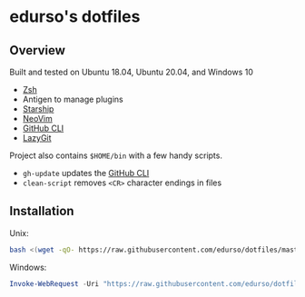 # edurso's dotfiles

## Overview

Built and tested on Ubuntu 18.04, Ubuntu 20.04, and Windows 10

*   [Zsh](https://www.zsh.org/)
*   Antigen to manage plugins
*   [Starship](https://starship.rs/)
*   [NeoVim](https://neovim.io/)
*   [GitHub CLI](https://cli.github.com/)
*   [LazyGit](https://github.com/jesseduffield/lazygit)

Project also contains `$HOME/bin` with a few handy scripts.

*   `gh-update` updates the [GitHub CLI](https://cli.github.com/)
*   `clean-script` removes `<CR>` character endings in files

## Installation

Unix:

```bash
bash <(wget -qO- https://raw.githubusercontent.com/edurso/dotfiles/master/install.sh)
```

Windows:

```powershell
Invoke-WebRequest -Uri "https://raw.githubusercontent.com/edurso/dotfiles/master/install.ps1" -OutFile ".\install.ps1"; .\install.ps1; rm .\install.ps1
```
